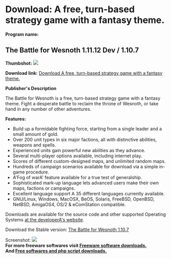# Download: A free, turn-based strategy game with a fantasy theme.

**Program name:**

## The Battle for Wesnoth 1.11.12 Dev / 1.10.7

  
**Thumbshot:** ![](http://www.freewarefiles.com/screenshot/batwesnoth_md.jpg)   
  
**Download link:** [Download A free, turn-based strategy game with a fantasy theme.](http://freesoftwares.boysofts.com/The-Battle-For-Wesnoth_program_30580.html)  
  


**Publisher's Description**  
  


The Battle for Wesnoth is a free, turn-based strategy game with a fantasy theme. Fight a desperate battle to reclaim the throne of Wesnoth, or take hand in any number of other adventures. 

**Features:**

  * Build up a formidable fighting force, starting from a single leader and a small amount of gold. 
  * Over 200 unit types in six major factions, all with distinctive abilities, weapons and spells. 
  * Experienced units gain powerful new abilities as they advance. 
  * Several multi-player options available, including internet play. 
  * Scores of different custom-designed maps, and unlimited random maps. 
  * Hundreds of campaign scenarios available for download via a simple in-game procedure. 
  * A'Fog of warA' feature available for a true test of generalship. 
  * Sophisticated mark-up language lets advanced users make their own maps, factions or campaigns. 
  * Excellent language support A 35 different languages currently available. 
  * GNU/Linux, Windows, MacOSX, BeOS, Solaris, FreeBSD, OpenBSD, NetBSD, AmigaOS4, OS/2 & eComStation compatible. 

Downloads are available for the source code and other supported Operating Systems [at the developerA's website](http://www.wesnoth.org/).

Download the Stable version: [The Battle for Wesnoth 1.10.7](http://sourceforge.net/projects/wesnoth/files/wesnoth-1.10/wesnoth-1.10.7/wesnoth-1.10.7-win32.exe/download)

  
  
Screenshot: ![](http://www.freewarefiles.com/screenshot/batwesnoth.jpg)   
**For more freeware softwares visit [Freeware software downloads.](http://freesoftwares.boysofts.com/)**   
**And [Free softwares and php script downloads.](http://www.boysofts.com/)**
